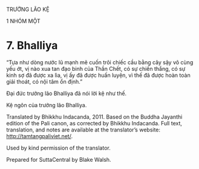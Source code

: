 TRƯỞNG LÃO KỆ

1 NHÓM MỘT

# 7\. Bhalliya

“Tựa như dòng nước lũ mạnh mẽ cuốn trôi chiếc cầu bằng cây sậy vô cùng yếu ớt, vị nào xua tan đạo binh của Thần Chết, có sự chiến thắng, có sự kinh sợ đã được xa lìa, vị ấy đã được huấn luyện, vì thế đã được hoàn toàn giải thoát, có nội tâm ổn định.”

Đại đức trưởng lão Bhalliya đã nói lời kệ như thế.

Kệ ngôn của trưởng lão Bhalliya.

Translated by Bhikkhu Indacanda, 2011. Based on the Buddha Jayanthi edition of the Pali canon, as corrected by Bhikkhu Indacanda. Full text, translation, and notes are available at the translator’s website: http://tamtangpaliviet.net/.

Used by kind permission of the translator.

Prepared for SuttaCentral by Blake Walsh.